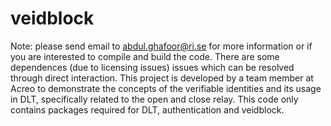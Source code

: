 # veidblock


Note: please send email to abdul.ghafoor@ri.se for more information or if you are interested to compile and build the code. There are some dependences (due to licensing issues) issues which can be resolved through direct interaction. 
This project is developed by a team member at Acreo to demonstrate the concepts of the verifiable identities and its usage in DLT, specifically related to the open and close relay. This code only contains packages required for DLT, authentication and veidblock.        
